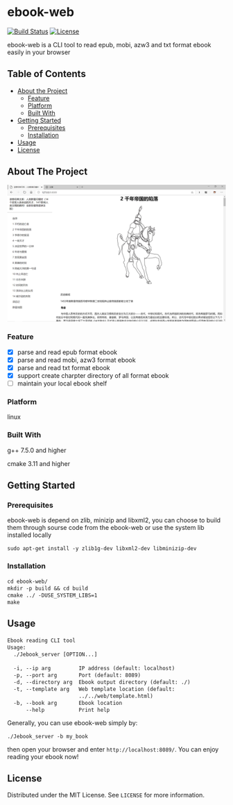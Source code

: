 # ebook-web

[![Build Status](https://travis-ci.com/seasona/ebook-web.svg?branch=master)](https://travis-ci.com/seasona/ebook-web)
[![License](https://img.shields.io/github/license/seasona/ebook-web)](https://img.shields.io/github/license/seasona/ebook-web)

ebook-web is a CLI tool to read epub, mobi, azw3 and txt format ebook easily in your browser

## Table of Contents

* [About the Project](#about-the-project)
  * [Feature](#feature)
  * [Platform](#platform)
  * [Built With](#built-with)
* [Getting Started](#getting-started)
  * [Prerequisites](#prerequisites)
  * [Installation](#installation)
* [Usage](#usage)
* [License](#license)


## About The Project

![demo](./image/demo.png)

### Feature

- [x] parse and read epub format ebook
- [x] parse and read mobi, azw3 format ebook
- [x] parse and read txt format ebook
- [x] support create charpter directory of all format ebook
- [ ] maintain your local ebook shelf

### Platform

linux

### Built With

g++ 7.5.0 and higher

cmake 3.11 and higher

## Getting Started

### Prerequisites

ebook-web is depend on zlib, minizip and libxml2, you can choose to build them through sourse code from the ebook-web or use the system lib installed locally

```shell
sudo apt-get install -y zlib1g-dev libxml2-dev libminizip-dev
```

### Installation

```shell
cd ebook-web/
mkdir -p build && cd build
cmake ../ -DUSE_SYSTEM_LIBS=1  
make 
```

## Usage

```shell
Ebook reading CLI tool
Usage:
  ./Jebook_server [OPTION...]

  -i, --ip arg         IP address (default: localhost)
  -p, --port arg       Port (default: 8089)
  -d, --directory arg  Ebook output directory (default: ./)
  -t, --template arg   Web template location (default:
                       ../../web/template.html)
  -b, --book arg       Ebook location
      --help           Print help
```

Generally, you can use ebook-web simply by:

```
./Jebook_server -b my_book
```

then open your browser and enter `http://localhost:8089/`. You can enjoy reading your ebook now! 

## License

Distributed under the MIT License. See `LICENSE` for more information.


